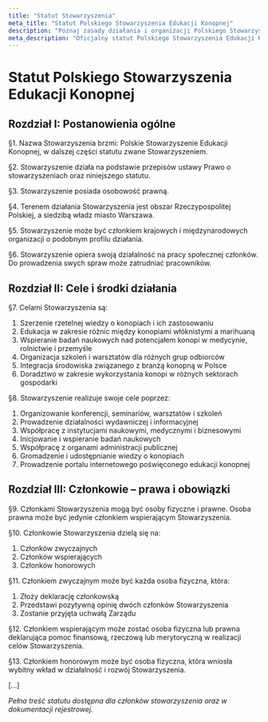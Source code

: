 ```yaml
---
title: "Statut Stowarzyszenia"
meta_title: "Statut Polskiego Stowarzyszenia Edukacji Konopnej"
description: "Poznaj zasady działania i organizacji Polskiego Stowarzyszenia Edukacji Konopnej"
meta_description: "Oficjalny statut Polskiego Stowarzyszenia Edukacji Konopnej (PSEK) określający cele, zadania i strukturę organizacji"
---
```


# Statut Polskiego Stowarzyszenia Edukacji Konopnej

## Rozdział I: Postanowienia ogólne

§1. Nazwa Stowarzyszenia brzmi: Polskie Stowarzyszenie Edukacji Konopnej, w dalszej części statutu zwane Stowarzyszeniem.

§2. Stowarzyszenie działa na podstawie przepisów ustawy Prawo o stowarzyszeniach oraz niniejszego statutu.

§3. Stowarzyszenie posiada osobowość prawną.

§4. Terenem działania Stowarzyszenia jest obszar Rzeczypospolitej Polskiej, a siedzibą władz miasto Warszawa.

§5. Stowarzyszenie może być członkiem krajowych i międzynarodowych organizacji o podobnym profilu działania.

§6. Stowarzyszenie opiera swoją działalność na pracy społecznej członków. Do prowadzenia swych spraw może zatrudniać pracowników.

## Rozdział II: Cele i środki działania

§7. Celami Stowarzyszenia są:

1. Szerzenie rzetelnej wiedzy o konopiach i ich zastosowaniu
2. Edukacja w zakresie różnic między konopiami włóknistymi a marihuaną
3. Wspieranie badań naukowych nad potencjałem konopi w medycynie, rolnictwie i przemyśle
4. Organizacja szkoleń i warsztatów dla różnych grup odbiorców
5. Integracja środowiska związanego z branżą konopną w Polsce
6. Doradztwo w zakresie wykorzystania konopi w różnych sektorach gospodarki

§8. Stowarzyszenie realizuje swoje cele poprzez:

1. Organizowanie konferencji, seminariów, warsztatów i szkoleń
2. Prowadzenie działalności wydawniczej i informacyjnej
3. Współpracę z instytucjami naukowymi, medycznymi i biznesowymi
4. Inicjowanie i wspieranie badań naukowych
5. Współpracę z organami administracji publicznej
6. Gromadzenie i udostępnianie wiedzy o konopiach
7. Prowadzenie portalu internetowego poświęconego edukacji konopnej

## Rozdział III: Członkowie – prawa i obowiązki

§9. Członkami Stowarzyszenia mogą być osoby fizyczne i prawne. Osoba prawna może być jedynie członkiem wspierającym Stowarzyszenia.

§10. Członkowie Stowarzyszenia dzielą się na:
1. Członków zwyczajnych
2. Członków wspierających
3. Członków honorowych

§11. Członkiem zwyczajnym może być każda osoba fizyczna, która:
1. Złoży deklarację członkowską
2. Przedstawi pozytywną opinię dwóch członków Stowarzyszenia
3. Zostanie przyjęta uchwałą Zarządu

§12. Członkiem wspierającym może zostać osoba fizyczna lub prawna deklarująca pomoc finansową, rzeczową lub merytoryczną w realizacji celów Stowarzyszenia.

§13. Członkiem honorowym może być osoba fizyczna, która wniosła wybitny wkład w działalność i rozwój Stowarzyszenia.

[...]

*Pełna treść statutu dostępna dla członków stowarzyszenia oraz w dokumentacji rejestrowej.*